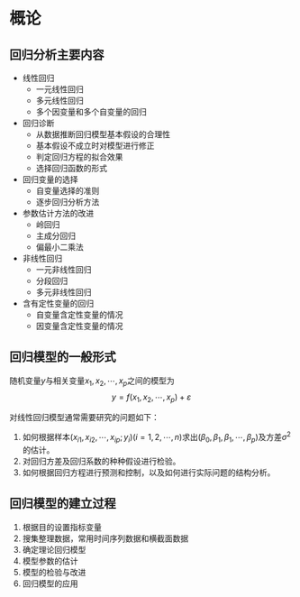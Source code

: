 # 概论

## 回归分析主要内容

- 线性回归
  - 一元线性回归
  - 多元线性回归
  - 多个因变量和多个自变量的回归
- 回归诊断
  - 从数据推断回归模型基本假设的合理性
  - 基本假设不成立时对模型进行修正
  - 判定回归方程的拟合效果
  - 选择回归函数的形式
- 回归变量的选择
  - 自变量选择的准则
  - 逐步回归分析方法
- 参数估计方法的改进
  - 岭回归
  - 主成分回归
  - 偏最小二乘法
- 非线性回归
  - 一元非线性回归
  - 分段回归
  - 多元非线性回归
- 含有定性变量的回归
  - 自变量含定性变量的情况
  - 因变量含定性变量的情况

## 回归模型的一般形式

随机变量$y$与相关变量${x_1},{x_2}, \cdots ,{x_p}$之间的模型为$$y = f\left( {{x_1},{x_2}, \cdots ,{x_p}} \right) + \varepsilon $$

对线性回归模型通常需要研究的问题如下：

1. 如何根据样本$({x_{i1}},{x_{i2}}, \cdots ,{x_{ip}};{y_i})(i = 1,2, \cdots ,n)$求出$({\beta _0},{\beta _1},{\beta _1}, \cdots ,{\beta _p})$及方差${\sigma ^2}$的估计。
2. 对回归方差及回归系数的种种假设进行检验。
3. 如何根据回归方程进行预测和控制，以及如何进行实际问题的结构分析。

## 回归模型的建立过程

1. 根据目的设置指标变量
2. 搜集整理数据，常用时间序列数据和横截面数据
3. 确定理论回归模型
4. 模型参数的估计
5. 模型的检验与改进
6. 回归模型的应用

